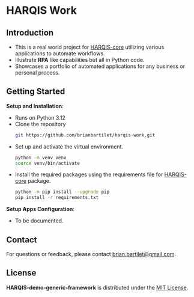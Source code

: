 # HARQIS Work

## Introduction

- This is a real world project for [HARQIS-core](https://github.com/brianbartilet/harqis-core) utilizing various applications to automate workflows.
- Illustrate **RPA** like capabilities but all in Python code.
- Showcases a portfolio of automated applications for any business or personal process.

## Getting Started
**Setup and Installation**:
   - Runs on Python 3.12
   - Clone the repository
      ```sh
      git https://github.com/brianbartilet/harqis-work.git
      ```
   - Set up and activate the virtual environment.
      ```sh
      python -m venv venv
      source venv/bin/activate
      ```
   - Install the required packages using the requirements file for [HARQIS-core](https://github.com/brianbartilet/harqis-core) package.
      ```sh
      python -m pip install --upgrade pip
      pip install -r requirements.txt
      ```
    
**Setup Apps Configuration**:
- To be documented.

## Contact

For questions or feedback, please contact [brian.bartilet@gmail.com](mailto:brian.bartilet@gmail.com).

## License

**HARQIS-demo-generic-framework** is distributed under the [MIT License](LICENSE).

